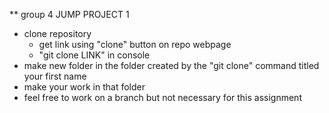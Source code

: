 ** group 4 JUMP PROJECT 1

- clone repository
  - get link using "clone" button on repo webpage
  - "git clone LINK" in console
- make new folder in the folder created by the "git clone" command titled your first name
- make your work in that folder
- feel free to work on a branch but not necessary for this assignment
